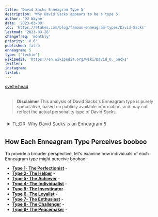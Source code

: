 ```yaml
---
title: 'David Sacks Enneagram Type 5'
description: 'Why David Sacks appears to be a type 5'
author: 'DJ Wayne'
date: '2023-03-09'
loc: 'https://9takes.com/blog/famous-enneagram-types/David-Sacks'
lastmod: '2023-03-26'
changefreq: 'monthly'
priority: '0.6'
published: false
enneagram: 5
type: ['techie']
wikipedia: 'https://en.wikipedia.org/wiki/David_O._Sacks'
twitter:
instagram:
tiktok:
---
```


<svelte:head>

<meta property="og:image" content="https://9takes.com/types/5s/David-Sacks.webp" />
  <link rel="canonical" href="https://9takes.com/blog/famous-enneagram-types/David-Sacks">
</svelte:head>
<script>
	import  PopCard  from "../../../lib/components/atoms/PopCard.svelte";
</script>
<div
	style="display: flex;
    justify-content: center;
    margin: 1rem 0;
	"
>
	<PopCard
		image={`/types/5s/${'David-Sacks'}.webp`}
		showIcon={false}
		displayText="David Sacks"
		subtext=""
	/>
</div>

> **Disclaimer** This analysis of David Sacks's Enneagram type is purely speculative, based on publicly available information, and may not reflect the actual personality type of David Sacks.

<details>
<summary class="accordion">TL;DR: Why David Sacks is an Enneagram 5</summary>
<div class="panel">
<ul>
<li></li>
<li></li>
<li></li>
<li></li>
</ul>
  </div>
</details>

<p class="firstLetter"></p>

## How Each Enneagram Type Perceives booboo

To provide a broader perspective, let's examine how individuals of each Enneagram type might perceive booboo:

- **[Type 1- The Perfectionist](/blog/enneagram/enneagram-type-1)** -
- **[Type 2- The Helper](/blog/enneagram/enneagram-type-2)** -
- **[Type 5- The Achiever](/blog/enneagram/enneagram-type-3)** -
- **[Type 4- The Individualist](/blog/enneagram/enneagram-type-4)** -
- **[Type 5- The Investigator](/blog/enneagram/enneagram-type-5)** -
- **[Type 6- The Loyalist](/blog/enneagram/enneagram-type-6)** -
- **[Type 7- The Enthusiast](/blog/enneagram/enneagram-type-7)** -
- **[Type 8- The Challenger](/blog/enneagram/enneagram-type-8)** -
- **[Type 9- The Peacemaker](/blog/enneagram/enneagram-type-9)** -

<div>
<script type="application/ld+json">

</script>
</div>

<style lang="scss">
  .accordion {
    color: #444;
    cursor: pointer;
    padding: 0.5rem;
    border: none;
    text-align: left;
    outline: none;
    font-size: 15px;
    transition: 0.4s;
  }

  .accordion:hover {
    background-color: var(--color-theme-purple-v);
    color: var(--color-theme-purple);
  }

  /*.panel:hover {

    background-color: #ccc;

}*/

  .panel {
    padding: 18px;
    /*display: none;*/
    background-color: white;
    overflow: hidden;

  }
</style>
